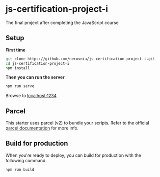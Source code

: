 # js-certification-project-i
The final project after completing the JavaScript course

## Setup

**First time**

```bash
git clone https://github.com/nerovnia/js-certification-project-i.git
cd js-certification-project-i
npm install
```

**Then you can run the server**

```bash
npm run serve
```

Browse to [localhost:1234](http://localhost:1234)

## Parcel

This starter uses parcel (v2) to bundle your scripts. Refer to  the official [parcel documentation](https://parceljs.org/) for more info.

## Build for production

When you're ready to deploy, you can build for production with the following command:

```bash
npm run build
```
